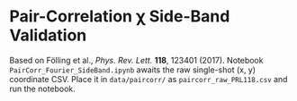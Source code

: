 # Pair-Correlation χ Side-Band Validation
Based on Fölling et al., *Phys. Rev. Lett.* **118**, 123401 (2017).
Notebook `PairCorr_Fourier_SideBand.ipynb` awaits the raw single-shot
(x, y) coordinate CSV. Place it in `data/paircorr/` as
`paircorr_raw_PRL118.csv` and run the notebook.
